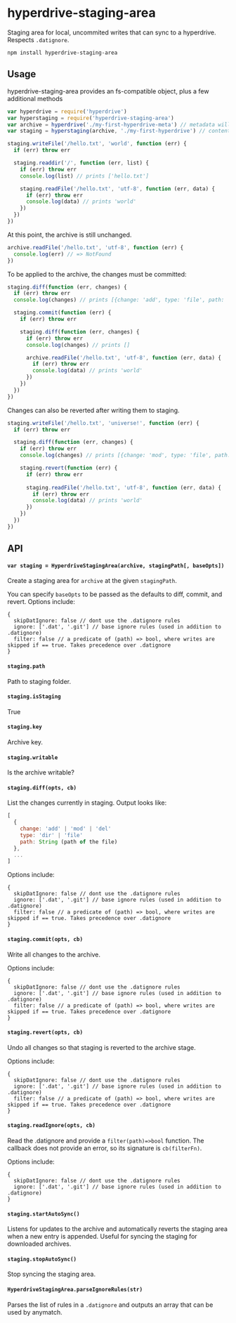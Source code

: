 # hyperdrive-staging-area

Staging area for local, uncommited writes that can sync to a hyperdrive. Respects `.datignore`.

```
npm install hyperdrive-staging-area
```

## Usage

hyperdrive-staging-area provides an fs-compatible object, plus a few additional methods

```js
var hyperdrive = require('hyperdrive')
var hyperstaging = require('hyperdrive-staging-area')
var archive = hyperdrive('./my-first-hyperdrive-meta') // metadata will be stored in this folder
var staging = hyperstaging(archive, './my-first-hyperdrive') // content will be stored in this folder

staging.writeFile('/hello.txt', 'world', function (err) {
  if (err) throw err

  staging.readdir('/', function (err, list) {
    if (err) throw err
    console.log(list) // prints ['hello.txt']

    staging.readFile('/hello.txt', 'utf-8', function (err, data) {
      if (err) throw err
      console.log(data) // prints 'world'
    })
  })
})
```

At this point, the archive is still unchanged.

```js
archive.readFile('/hello.txt', 'utf-8', function (err) {
  console.log(err) // => NotFound
})
```

To be applied to the archive, the changes must be committed:

```js
staging.diff(function (err, changes) {
  if (err) throw err
  console.log(changes) // prints [{change: 'add', type: 'file', path: '/hello.txt'}]

  staging.commit(function (err) {
    if (err) throw err

    staging.diff(function (err, changes) {
      if (err) throw err
      console.log(changes) // prints []

      archive.readFile('/hello.txt', 'utf-8', function (err, data) {
        if (err) throw err
        console.log(data) // prints 'world'
      })
    })
  })
})
```

Changes can also be reverted after writing them to staging.

```js
staging.writeFile('/hello.txt', 'universe!', function (err) {
  if (err) throw err

  staging.diff(function (err, changes) {
    if (err) throw err
    console.log(changes) // prints [{change: 'mod', type: 'file', path: '/hello.txt'}]

    staging.revert(function (err) {
      if (err) throw err
      
      staging.readFile('/hello.txt', 'utf-8', function (err, data) {
        if (err) throw err
        console.log(data) // prints 'world'
      })
    })
  })
})
```

## API

#### `var staging = HyperdriveStagingArea(archive, stagingPath[, baseOpts])`

Create a staging area for `archive` at the given `stagingPath`.

You can specify `baseOpts` to be passed as the defaults to diff, commit, and revert. Options include:

```
{
  skipDatIgnore: false // dont use the .datignore rules
  ignore: ['.dat', '.git'] // base ignore rules (used in addition to .datignore)
  filter: false // a predicate of (path) => bool, where writes are skipped if == true. Takes precedence over .datignore
}
```

#### `staging.path`

Path to staging folder.

#### `staging.isStaging`

True

#### `staging.key`

Archive key.

#### `staging.writable`

Is the archive writable?

#### `staging.diff(opts, cb)`

List the changes currently in staging. Output looks like:

```js
[
  {
    change: 'add' | 'mod' | 'del'
    type: 'dir' | 'file'
    path: String (path of the file)
  },
  ...
]
```

Options include:

```
{
  skipDatIgnore: false // dont use the .datignore rules
  ignore: ['.dat', '.git'] // base ignore rules (used in addition to .datignore)
  filter: false // a predicate of (path) => bool, where writes are skipped if == true. Takes precedence over .datignore
}
```

#### `staging.commit(opts, cb)`

Write all changes to the archive.

Options include:

```
{
  skipDatIgnore: false // dont use the .datignore rules
  ignore: ['.dat', '.git'] // base ignore rules (used in addition to .datignore)
  filter: false // a predicate of (path) => bool, where writes are skipped if == true. Takes precedence over .datignore
}
```

#### `staging.revert(opts, cb)`

Undo all changes so that staging is reverted to the archive stage.

Options include:

```
{
  skipDatIgnore: false // dont use the .datignore rules
  ignore: ['.dat', '.git'] // base ignore rules (used in addition to .datignore)
  filter: false // a predicate of (path) => bool, where writes are skipped if == true. Takes precedence over .datignore
}
```

#### `staging.readIgnore(opts, cb)`

Read the .datignore and provide a `filter(path)=>bool` function. The callback does not provide an error, so its signature is `cb(filterFn)`.

Options include:

```
{
  skipDatIgnore: false // dont use the .datignore rules
  ignore: ['.dat', '.git'] // base ignore rules (used in addition to .datignore)
}
```

#### `staging.startAutoSync()`

Listens for updates to the archive and automatically reverts the staging area when a new entry is appended. Useful for syncing the staging for downloaded archives.

#### `staging.stopAutoSync()`

Stop syncing the staging area.

#### `HyperdriveStagingArea.parseIgnoreRules(str)`

Parses the list of rules in a `.datignore` and outputs an array that can be used by anymatch.